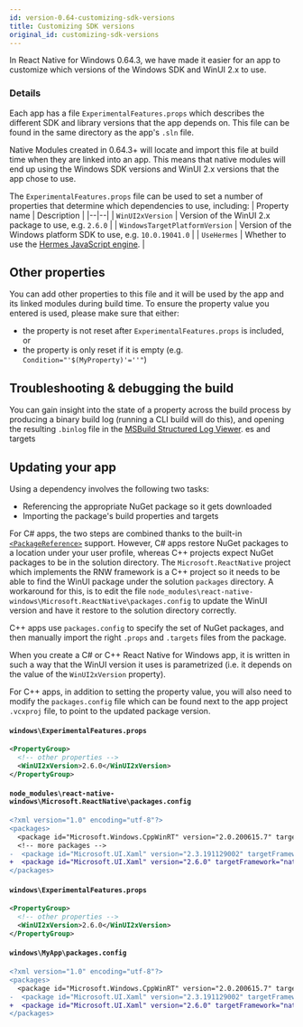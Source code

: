 ```yaml
---
id: version-0.64-customizing-sdk-versions
title: Customizing SDK versions
original_id: customizing-sdk-versions
---
```


In React Native for Windows 0.64.3, we have made it easier for an app to customize which versions of the Windows SDK and WinUI 2.x to use.

### Details

Each app has a file `ExperimentalFeatures.props` which describes the different SDK and library versions that the app depends on. This file can be found in the same directory as the app's `.sln` file.

Native Modules created in 0.64.3+ will locate and import this file at build time when they are linked into an app. This means that native modules will end up using the Windows SDK versions and WinUI 2.x versions that the app chose to use.

The `ExperimentalFeatures.props` file can be used to set a number of properties that determine which dependencies to use, including:
| Property name | Description |
|--|--|
| `WinUI2xVersion` | Version of the WinUI 2.x package to use, e.g. `2.6.0` |
| `WindowsTargetPlatformVersion` | Version of the Windows platform SDK to use, e.g. `10.0.19041.0` |
| `UseHermes` | Whether to use the [Hermes JavaScript engine](hermes.md). |

## Other properties

You can add other properties to this file and it will be used by the app and its linked modules during build time. To ensure the property value you entered is used, please make sure that either:

- the property is not reset after `ExperimentalFeatures.props` is included, or 
- the property is only reset if it is empty (e.g. `Condition="'$(MyProperty)'=''"`) 

## Troubleshooting & debugging the build

You can gain insight into the state of a property across the build process by producing a binary build log (running a CLI build will do this), and opening the resulting `.binlog` file in the [MSBuild Structured Log Viewer](https://msbuildlog.com/).
es and targets

## Updating your app

Using a dependency involves the following two tasks:

- Referencing the appropriate NuGet package so it gets downloaded
- Importing the package's build properties and targets

For C# apps, the two steps are combined thanks to the built-in  [`<PackageReference>`](https://docs.microsoft.com/nuget/consume-packages/package-references-in-project-files) support.
However, C# apps restore NuGet packages to a location under your user profile, whereas C++ projects expect NuGet packages to be in the solution directory. The `Microsoft.ReactNative` project which implements the RNW framework is a C++ project so it needs to be able to find the WinUI package under the solution `packages` directory. A workaround for this, is to edit the file `node_modules\react-native-windows\Microsoft.ReactNative\packages.config` to update the WinUI version and have it restore to the solution directory correctly.

C++ apps use `packages.config` to specify the set of NuGet packages, and then manually import the right `.props` and `.targets` files from the package.

When you create a C# or C++ React Native for Windows app, it is written in such a way that the WinUI version it uses is parametrized (i.e. it depends on the value of the `WinUI2xVersion` property).

For C++ apps, in addition to setting the property value, you will also need to modify the `packages.config` file which can be found next to the app project `.vcxproj` file, to point to the updated package version.

<!--DOCUSAURUS_CODE_TABS-->
<!--C# app-->

#### `windows\ExperimentalFeatures.props`

```xml title="ExperimentalFeatures.props"
<PropertyGroup>
  <!-- other properties -->
  <WinUI2xVersion>2.6.0</WinUI2xVersion>
</PropertyGroup>
```

#### `node_modules\react-native-windows\Microsoft.ReactNative\packages.config`

```diff
<?xml version="1.0" encoding="utf-8"?>
<packages>
  <package id="Microsoft.Windows.CppWinRT" version="2.0.200615.7" targetFramework="native" />
  <!-- more packages -->
-  <package id="Microsoft.UI.Xaml" version="2.3.191129002" targetFramework="native" />
+  <package id="Microsoft.UI.Xaml" version="2.6.0" targetFramework="native" />
</packages>
```


<!--C++ app-->

#### `windows\ExperimentalFeatures.props`

```xml
<PropertyGroup>
  <!-- other properties -->
  <WinUI2xVersion>2.6.0</WinUI2xVersion>
</PropertyGroup>
```

#### `windows\MyApp\packages.config`

```diff
<?xml version="1.0" encoding="utf-8"?>
<packages>
  <package id="Microsoft.Windows.CppWinRT" version="2.0.200615.7" targetFramework="native" />
-  <package id="Microsoft.UI.Xaml" version="2.3.191129002" targetFramework="native" />
+  <package id="Microsoft.UI.Xaml" version="2.6.0" targetFramework="native" />
</packages>
```

<!--END_DOCUSAURUS_CODE_TABS-->

